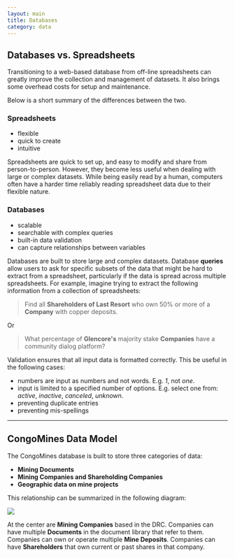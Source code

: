 ```yaml
---
layout: main
title: Databases
category: data
---
```


## Databases vs. Spreadsheets

Transitioning to a web-based database from off-line spreadsheets can greatly improve the collection and management of datasets.  It also brings some overhead costs for setup and maintenance.

Below is a short summary of the differences between the two.

### Spreadsheets

* flexible
* quick to create
* intuitive

Spreadsheets are quick to set up, and easy to modify and share from person-to-person.  However, they become less useful when dealing with large or complex datasets.  While being easily read by a human, computers often have a harder time reliably reading spreadsheet data due to their flexible nature.

### Databases
* scalable 
* searchable with complex queries
* built-in data validation
* can capture relationships between variables

Databases are built to store large and complex datasets.  Database **queries** allow users to ask for specific subsets of the data that might be hard to extract from a spreadsheet, particularly if the data is spread across multiple spreadsheets.  For example, imagine trying to extract the following information from a collection of spreadsheets:

> Find all **Shareholders of Last Resort** who own 50% or more of a **Company** with copper deposits.

Or

> What percentage of **Glencore's** majority stake **Companies** have a community dialog platform?

Validation ensures that all input data is formatted correctly.  This be useful in the following cases:

* numbers are input as numbers and not words.  E.g. *1*, not *one*.
* input is limited to a specified number of options.  E.g. select one from: *active*, *inactive*, *canceled*, *unknown*.
* preventing duplicate entries 
* preventing mis-spellings


---

## CongoMines Data Model

The CongoMines database is built to store three categories of data: 

* **Mining Documents**
* **Mining Companies and Shareholding Companies**
* **Geographic data on mine projects**

This relationship can be summarized in the following diagram:

![]({{site.baseurl}}/img/db_schematic.png)

At the center are **Mining Companies** based in the DRC.  Companies can have multiple **Documents** in the document library that refer to them.  Companies can own or operate multiple **Mine Deposits**.  Companies can have **Shareholders** that own current or past shares in that company.
